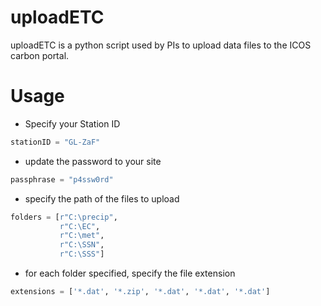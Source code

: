 # uploadETC
uploadETC is a python script used by PIs to upload data files to the ICOS carbon portal.

# Usage
- Specify your Station ID
```python
stationID = "GL-ZaF"
```
- update the password to your site
```python
passphrase = "p4ssw0rd"
```
- specify the path of the files to upload
```python
folders = [r"C:\precip",
           r"C:\EC",
           r"C:\met",
           r"C:\SSN",
           r"C:\SSS"]
```
- for each folder specified, specify the file extension
```python
extensions = ['*.dat', '*.zip', '*.dat', '*.dat', '*.dat']
```
